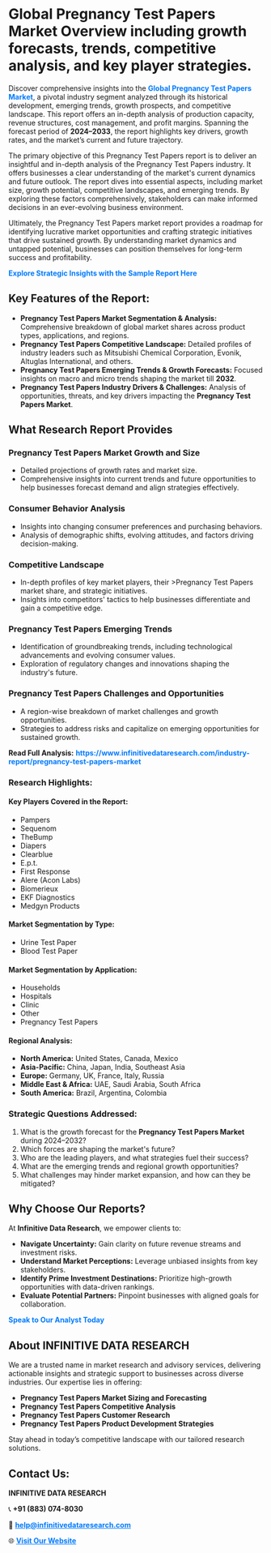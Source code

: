 <h1>Global Pregnancy Test Papers Market Overview including growth forecasts, trends, competitive analysis, and key player strategies.</h1>
<p>
Discover comprehensive insights into the 
<a href="https://www.infinitivedataresearch.com/industry-report/pregnancy-test-papers-market" rel="dofollow" style="color: #007BFF; text-decoration: none;"><strong>Global Pregnancy Test Papers Market</strong></a>, a pivotal industry segment analyzed through its historical development, emerging trends, growth prospects, and competitive landscape. This report offers an in-depth analysis of production capacity, revenue structures, cost management, and profit margins. Spanning the forecast period of <strong>2024–2033</strong>, the report highlights key drivers, growth rates, and the market’s current and future trajectory.
</p>
<p>
The primary objective of this Pregnancy Test Papers report is to deliver an insightful and in-depth analysis of the Pregnancy Test Papers industry. It offers businesses a clear understanding of the market's current dynamics and future outlook. The report dives into essential aspects, including market size, growth potential, competitive landscapes, and emerging trends. By exploring these factors comprehensively, stakeholders can make informed decisions in an ever-evolving business environment.
</p>
<p>
Ultimately, the Pregnancy Test Papers market report provides a roadmap for identifying lucrative market opportunities and crafting strategic initiatives that drive sustained growth. By understanding market dynamics and untapped potential, businesses can position themselves for long-term success and profitability.
</p>
<p>
<a href="https://www.infinitivedataresearch.com/request-sample/reportId=102938" style="color: #007BFF; text-decoration: none;"><strong>Explore Strategic Insights with the Sample Report Here</strong></a>
</p>

<h2>Key Features of the Report:</h2>
<ul>
<li><strong>Pregnancy Test Papers Market Segmentation & Analysis:</strong> Comprehensive breakdown of global market shares across product types, applications, and regions.</li>
<li><strong>Pregnancy Test Papers Competitive Landscape:</strong> Detailed profiles of industry leaders such as Mitsubishi Chemical Corporation, Evonik, Altuglas International, and others.</li>
<li><strong>Pregnancy Test Papers Emerging Trends & Growth Forecasts:</strong> Focused insights on macro and micro trends shaping the market till <strong>2032</strong>.</li>
<li><strong>Pregnancy Test Papers Industry Drivers & Challenges:</strong> Analysis of opportunities, threats, and key drivers impacting the <strong>Pregnancy Test Papers Market</strong>.</li>
</ul>

<h2>What Research Report Provides</h2>
<h3>Pregnancy Test Papers Market Growth and Size</h3>
<ul>
<li>Detailed projections of growth rates and market size.</li>
<li>Comprehensive insights into current trends and future opportunities to help businesses forecast demand and align strategies effectively.</li>
</ul>

<h3>Consumer Behavior Analysis</h3>
<ul>
<li>Insights into changing consumer preferences and purchasing behaviors.</li>
<li>Analysis of demographic shifts, evolving attitudes, and factors driving decision-making.</li>
</ul>

<h3>Competitive Landscape</h3>
<ul>
<li>In-depth profiles of key market players, their >Pregnancy Test Papers market share, and strategic initiatives.</li>
<li>Insights into competitors' tactics to help businesses differentiate and gain a competitive edge.</li>
</ul>

<h3>Pregnancy Test Papers Emerging Trends</h3>
<ul>
<li>Identification of groundbreaking trends, including technological advancements and evolving consumer values.</li>
<li>Exploration of regulatory changes and innovations shaping the industry's future.</li>
</ul>

<h3>Pregnancy Test Papers Challenges and Opportunities</h3>
<ul>
<li>A region-wise breakdown of market challenges and growth opportunities.</li>
<li>Strategies to address risks and capitalize on emerging opportunities for sustained growth.</li>
</ul>
<p><strong>Read Full Analysis:</strong> <a href="https://www.infinitivedataresearch.com/industry-report/pregnancy-test-papers-market" rel="dofollow" style="color: #007BFF; text-decoration: none;"><strong>https://www.infinitivedataresearch.com/industry-report/pregnancy-test-papers-market</strong></a></p>
<h3>Research Highlights:</h3>
<h4>Key Players Covered in the Report:</h4>
<ul><li>Pampers</li><li>Sequenom</li><li>TheBump</li><li>Diapers</li><li>Clearblue</li><li>E.p.t.</li><li>First Response</li><li>Alere (Acon Labs)</li><li>Biomerieux</li><li>EKF Diagnostics</li><li>Medgyn Products</li></ul>
<h4>Market Segmentation by Type:</h4>
<ul><li>Urine Test Paper</li><li>Blood Test Paper</li></ul>
<h4>Market Segmentation by Application:</h4>
<ul><li>Households</li><li>Hospitals</li><li>Clinic</li><li>Other</li><li>Pregnancy Test Papers</li></ul>

<h4>Regional Analysis:</h4>
<ul>
<li><strong>North America:</strong> United States, Canada, Mexico</li>
<li><strong>Asia-Pacific:</strong> China, Japan, India, Southeast Asia</li>
<li><strong>Europe:</strong> Germany, UK, France, Italy, Russia</li>
<li><strong>Middle East & Africa:</strong> UAE, Saudi Arabia, South Africa</li>
<li><strong>South America:</strong> Brazil, Argentina, Colombia</li>
</ul>

<h3>Strategic Questions Addressed:</h3>
<ol>
<li>What is the growth forecast for the <strong>Pregnancy Test Papers Market</strong> during 2024–2032?</li>
<li>Which forces are shaping the market's future?</li>
<li>Who are the leading players, and what strategies fuel their success?</li>
<li>What are the emerging trends and regional growth opportunities?</li>
<li>What challenges may hinder market expansion, and how can they be mitigated?</li>
</ol>

<h2>Why Choose Our Reports?</h2>
<p>At <strong>Infinitive Data Research</strong>, we empower clients to:</p>
<ul>
<li><strong>Navigate Uncertainty:</strong> Gain clarity on future revenue streams and investment risks.</li>
<li><strong>Understand Market Perceptions:</strong> Leverage unbiased insights from key stakeholders.</li>
<li><strong>Identify Prime Investment Destinations:</strong> Prioritize high-growth opportunities with data-driven rankings.</li>
<li><strong>Evaluate Potential Partners:</strong> Pinpoint businesses with aligned goals for collaboration.</li>
</ul>
<p><a href="https://www.infinitivedataresearch.com/industry-report/pregnancy-test-papers-market" rel="dofollow" style="color: #007BFF; text-decoration: none;"><strong>Speak to Our Analyst Today</strong></a></p>

<h2>About INFINITIVE DATA RESEARCH</h2>
<p>We are a trusted name in market research and advisory services, delivering actionable insights and strategic support to businesses across diverse industries. Our expertise lies in offering:</p>
<ul>
<li><strong>Pregnancy Test Papers Market Sizing and Forecasting</strong></li>
<li><strong>Pregnancy Test Papers Competitive Analysis</strong></li>
<li><strong>Pregnancy Test Papers Customer Research</strong></li>
<li><strong>Pregnancy Test Papers Product Development Strategies</strong></li>
</ul>
<p>Stay ahead in today’s competitive landscape with our tailored research solutions.</p>

<h2>Contact Us:</h2>
<p><strong>INFINITIVE DATA RESEARCH</strong></p>
<p>📞 <strong>+91 (883) 074-8030</strong></p>
<p>📧 <strong><a href="mailto:help@infinitivedataresearch.com" style="color: #007BFF;">help@infinitivedataresearch.com</a></strong></p>
<p>🌐 <strong><a href="https://www.infinitivedataresearch.com" rel="dofollow" style="color: #007BFF;">Visit Our Website</a></strong></p>